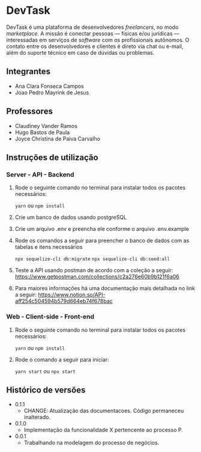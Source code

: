 # DevTask

DevTask é uma plataforma de desenvolvedores *freelancers*, no modo *marketplace*. A missão é conectar pessoas — físicas e/ou jurídicas — interessadas em serviços de *software* com os profissionais autônomos. O contato entre os desenvolvedores e clientes é direto via chat ou e-mail, além do suporte técnico em caso de dúvidas ou problemas.

## Integrantes

* Ana Clara Fonseca Campos
* Joao Pedro Mayrink de Jesus

## Professores

* Claudiney Vander Ramos
* Hugo Bastos de Paula
* Joyce Christina de Paiva Carvalho 

## Instruções de utilização

### Server - API - Backend

1. Rode o seguinte comando no terminal para instalar todos os pacotes necessários:

    ``yarn``  ou ``npm install``

2. Crie um banco de dados usando postgreSQL
3. Crie um arquivo .env e preencha ele conforme o arquivo .env.example
4. Rode os comandos a seguir para preencher o banco de dados com as tabelas e itens necessários

    ``npx sequelize-cli db:migrate``
    ``npx sequelize-cli db:seed:all``

5.   Teste a API usando postman de acordo com a coleção a seguir:
    https://www.getpostman.com/collections/c2a276e60b9b121f6a06
6.  Para maiores informações há uma documentação mais detalhada no link a seguir:
    https://www.notion.so/API-aff254c504594b579d664eb74f678bac

### Web - Client-side - Front-end

1. Rode o seguinte comando no terminal para instalar todos os pacotes necessários:

    ``yarn``  ou ``npm install``

2. Rode o comando a seguir para iniciar:

    ``yarn start``  ou ``npx start``

## Histórico de versões

* 0.1.1
    * CHANGE: Atualização das documentacoes. Código permaneceu inalterado.
* 0.1.0
    * Implementação da funcionalidade X pertencente ao processo P.
* 0.0.1
    * Trabalhando na modelagem do processo de negócios.

